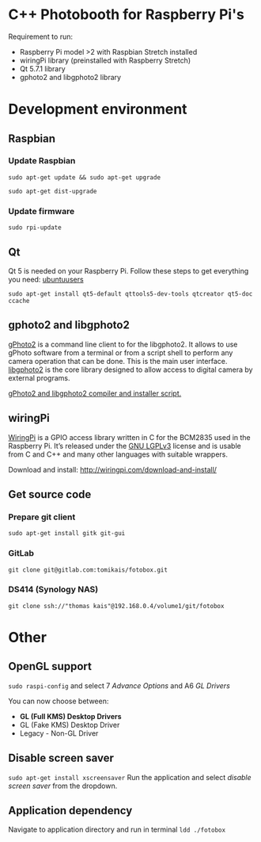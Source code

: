 # C++ Photobooth for Raspberry Pi's
Requirement to run:
* Raspberry Pi model >2 with Raspbian Stretch installed
* wiringPi library (preinstalled with Raspberry Stretch)
* Qt 5.7.1 library
* gphoto2 and libgphoto2 library

# Development environment
## Raspbian
### Update Raspbian
`sudo apt-get update && sudo apt-get upgrade`

`sudo apt-get dist-upgrade`

### Update firmware
`sudo rpi-update`

## Qt
Qt 5 is needed on your Raspberry Pi. Follow these steps to get everything you need: [ubuntuusers](https://wiki.ubuntuusers.de/Qt/)

`sudo apt-get install qt5-default qttools5-dev-tools qtcreator qt5-doc ccache`

## gphoto2 and libgphoto2
[gPhoto2](http://www.gphoto.org/proj/gphoto2/) is a command line client to for the libgphoto2. It allows to use gPhoto software from a terminal or from a script shell to perform any camera operation that can be done. This is the main user interface.
[libgphoto2](http://www.gphoto.org/proj/libgphoto2/) is the core library designed to allow access to digital camera by external programs.

[gPhoto2 and libgphoto2 compiler and installer script.](http://github.com/gonzalo/gphoto2-updater)

## wiringPi
[WiringPi](http://wiringpi.com/) is a GPIO access library written in C for the BCM2835 used in the Raspberry Pi. It’s released under the [GNU LGPLv3](http://www.gnu.org/copyleft/lesser.html) license and is usable from C and C++ and many other languages with suitable wrappers.

Download and install: http://wiringpi.com/download-and-install/

## Get source code
### Prepare git client
`sudo apt-get install gitk git-gui`

### GitLab
`git clone git@gitlab.com:tomikais/fotobox.git`

### DS414 (Synology NAS)
`git clone ssh://"thomas kais"@192.168.0.4/volume1/git/fotobox`

# Other
## OpenGL support
`sudo raspi-config` and select 7 *Advance Options* and A6 *GL Drivers*

You can now choose between:
* **GL (Full KMS) Desktop Drivers**
* GL (Fake KMS) Desktop Driver
* Legacy - Non-GL Driver

## Disable screen saver
`sudo apt-get install xscreensaver` Run the application and select *disable screen saver* from the dropdown.

## Application dependency
Navigate to application directory and run in terminal
`ldd ./fotobox`
